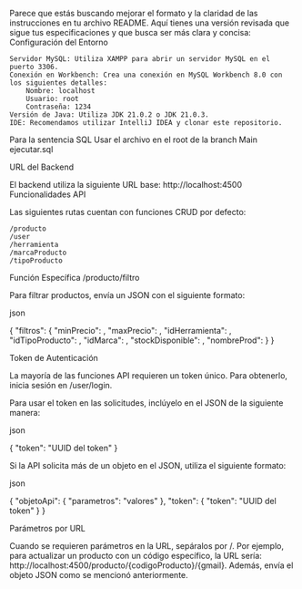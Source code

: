 Parece que estás buscando mejorar el formato y la claridad de las instrucciones en tu archivo README. Aquí tienes una versión revisada que sigue tus especificaciones y que busca ser más clara y concisa:
Configuración del Entorno

    Servidor MySQL: Utiliza XAMPP para abrir un servidor MySQL en el puerto 3306.
    Conexión en Workbench: Crea una conexión en MySQL Workbench 8.0 con los siguientes detalles:
        Nombre: localhost
        Usuario: root
        Contraseña: 1234
    Versión de Java: Utiliza JDK 21.0.2 o JDK 21.0.3.
    IDE: Recomendamos utilizar IntelliJ IDEA y clonar este repositorio.

Para la sentencia SQL Usar el archivo en el root de la branch Main ejecutar.sql

URL del Backend

El backend utiliza la siguiente URL base: http://localhost:4500
Funcionalidades API

Las siguientes rutas cuentan con funciones CRUD por defecto:

    /producto
    /user
    /herramienta
    /marcaProducto
    /tipoProducto

Función Específica /producto/filtro

Para filtrar productos, envía un JSON con el siguiente formato:

json

{
  "filtros": {
    "minPrecio": ,
    "maxPrecio": ,
    "idHerramienta": ,
    "idTipoProducto": ,
    "idMarca": ,
    "stockDisponible": ,
    "nombreProd": 
  }
}

Token de Autenticación

La mayoría de las funciones API requieren un token único. Para obtenerlo, inicia sesión en /user/login.

Para usar el token en las solicitudes, inclúyelo en el JSON de la siguiente manera:

json

{
  "token": "UUID del token"
}

Si la API solicita más de un objeto en el JSON, utiliza el siguiente formato:

json

{
  "objetoApi": {
    "parametros": "valores"
  },
  "token": {
    "token": "UUID del token"
  }
}

Parámetros por URL

Cuando se requieren parámetros en la URL, sepáralos por /. Por ejemplo, para actualizar un producto con un código específico, la URL sería: http://localhost:4500/producto/{codigoProducto}/{gmail}. Además, envía el objeto JSON como se mencionó anteriormente.




